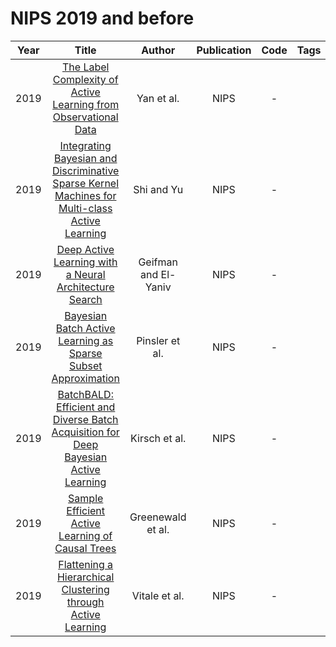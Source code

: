 # NIPS 2019 and before

| Year |                                                                                              Title                                                                                              |        Author        | Publication | Code | Tags | Notes |
|:----:|:-----------------------------------------------------------------------------------------------------------------------------------------------------------------------------------------------:|:--------------------:|:-----------:|:----:|:----:|:-----:|
| 2019 |                [The Label Complexity of Active Learning from Observational Data](https://proceedings.neurips.cc/paper/2019/hash/1019c8091693ef5c5f55970346633f92-Abstract.html)                 |      Yan et al.      |    NIPS     |  -   |      |       |
| 2019 | [Integrating Bayesian and Discriminative Sparse Kernel Machines for Multi-class Active Learning](https://proceedings.neurips.cc/paper/2019/hash/bcc0d400288793e8bdcd7c19a8ac0c2b-Abstract.html) |      Shi and Yu      |    NIPS     |  -   |      |       |
| 2019 |                     [Deep Active Learning with a Neural Architecture Search](https://proceedings.neurips.cc/paper/2019/hash/b59307fdacf7b2db12ec4bd5ca1caba8-Abstract.html)                     | Geifman and El-Yaniv |    NIPS     |  -   |      |       |
| 2019 |                 [Bayesian Batch Active Learning as Sparse Subset Approximation](https://proceedings.neurips.cc/paper/2019/hash/84c2d4860a0fc27bcf854c444fb8b400-Abstract.html)                  |    Pinsler et al.    |    NIPS     |  -   |      |       |
| 2019 |      [BatchBALD: Efficient and Diverse Batch Acquisition for Deep Bayesian Active Learning](https://proceedings.neurips.cc/paper/2019/hash/95323660ed2124450caaac2c46b5ed90-Abstract.html)      |    Kirsch et al.     |    NIPS     |  -   |      |       |
| 2019 |                        [Sample Efficient Active Learning of Causal Trees](https://proceedings.neurips.cc/paper/2019/hash/5ee5605917626676f6a285fa4c10f7b0-Abstract.html)                        |  Greenewald et al.   |    NIPS     |  -   |      |       |
| 2019 |                  [Flattening a Hierarchical Clustering through Active Learning](https://proceedings.neurips.cc/paper/2019/hash/03793ef7d06ffd63d34ade9d091f1ced-Abstract.html)                  |    Vitale et al.     |    NIPS     |  -   |      |       |
